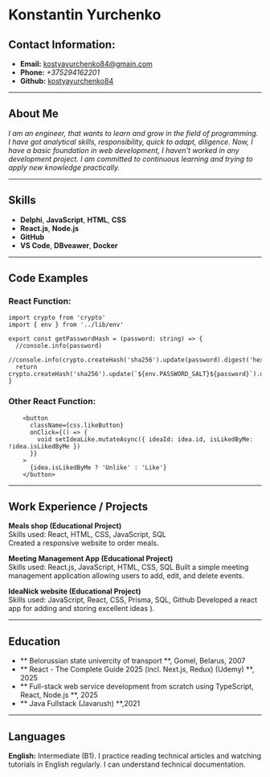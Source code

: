 # Konstantin Yurchenko

## **Contact Information:**  
+ **Email:** <u>[kostyayurchenko84@gmain.com](https://workspace.google.com/intl/ru/gmail/)</u>
+ **Phone:** _+375294162201_
+ **Github:** <u>[kostyayurchenko84](https://github.com/kostyayurchenko84)</u>

---

## About Me
_I am an engineer, that wants to learn and grow in the field of programming. I have got analytical skills, responsibility, quick to adapt, diligence. Now, I have a basic foundation in web development, I haven't worked in any development project. I am committed to continuous learning and trying to apply new knowledge practically._

---

## Skills
+ **Delphi**, **JavaScript**, **HTML**, **CSS**  
+ **React.js**, **Node.js**  
+ **GitHub**  
+ **VS Code**, **DBveawer**, **Docker**

---

## Code Examples
### React Function:
```typescipt
import crypto from 'crypto'
import { env } from '../lib/env'

export const getPasswordHash = (password: string) => {
  //console.info(password)
  //console.info(crypto.createHash('sha256').update(password).digest('hex'))
  return crypto.createHash('sha256').update(`${env.PASSWORD_SALT}${password}`).digest('hex')
}
```

### Other React Function:
```typescipt
    <button
      className={css.likeButton}
      onClick={() => {
        void setIdeaLike.mutateAsync({ ideaId: idea.id, isLikedByMe: !idea.isLikedByMe })
      }}
    >
      {idea.isLikedByMe ? 'Unlike' : 'Like'}
    </button>
```

---

## Work Experience / Projects
**Meals shop (Educational Project)**  
Skills used: React, HTML, CSS, JavaScript, SQL  
Created a responsive website to order meals.

**Meeting Management App (Educational Project)**  
Skills used: React.js, JavaScript, HTML, CSS, SQL
Built a simple meeting management application allowing users to add, edit, and delete events. 

**IdeaNick website (Educational Project)**  
Skills used: JavaScript, React, CSS, Prisma, SQL, Github
Developed a react app for adding and storing excellent ideas ).

---

## Education
+ ** Belorussian state univercity of transport **, Gomel, Belarus, 2007
+ ** React - The Complete Guide 2025 (incl. Next.js, Redux) (Udemy) **, 2025
+ ** Full-stack web service development from scratch using TypeScript, React, Node.js **, 2025
+ ** Java Fullstack (Javarush) **,2021

---

## Languages
**English:** Intermediate (B1). I practice reading technical articles and watching tutorials in English regularly. I can understand technical documentation.  

